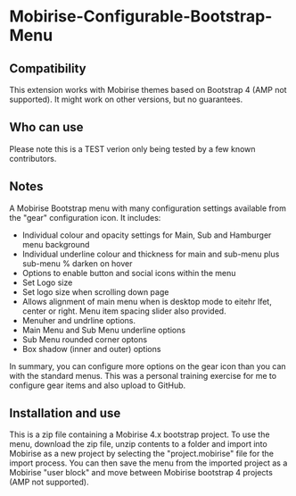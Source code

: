 # Mobirise-Configurable-Bootstrap-Menu

## <b>Compatibility</b><br>
This extension works with Mobirise themes based on Bootstrap 4 (AMP not supported). It might work on other versions, but no guarantees.

## <b>Who can use</b><br>
Please note this is a TEST verion only being tested by a few known contributors.

## <b>Notes</b><br>
A Mobirise Bootstrap menu with many configuration settings available from the "gear" configuration icon. It includes:
- Individual colour and opacity settings for Main, Sub and Hamburger menu background
- Individual underline colour and thickness for main and sub-menu plus sub-menu % darken on hover
- Options to enable button and social icons within the menu
- Set Logo size
- Set logo size when scrolling down page
- Allows alignment of main menu when is desktop mode to eitehr lfet, center or right. Menu item spacing slider also provided.
- Menuher and undrline options.
- Main Menu and Sub Menu underline options
- Sub Menu rounded corner optons
- Box shadow (inner and outer) options

In summary, you can configure more options on the gear icon than you can with the standard menus. This was a personal training exercise for me to configure gear items and also upload to GitHub.

## <b>Installation and use</b><br>
This is a zip file containing a Mobirise 4.x bootstrap project. To use the menu, download the zip file, unzip contents to a folder and import into Mobirise as a new project by selecting the "project.mobirise" file for the import process. You can then save the menu from the imported project as a Mobirise "user block" and move between Mobirise bootstrap 4 projects (AMP not supported). 

